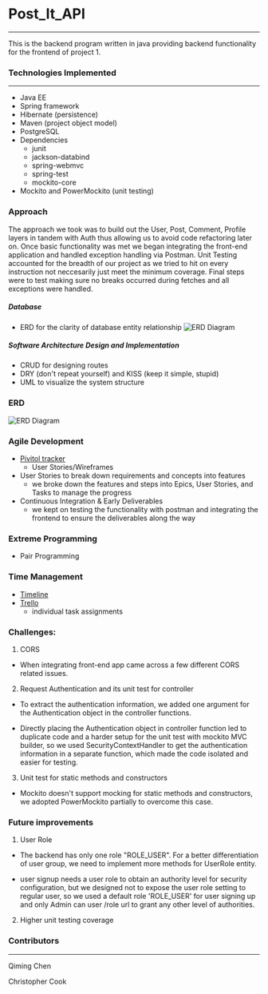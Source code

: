 # Post_It_API
---
 
This is the backend program written in java providing backend functionality for the frontend of project 1.

### Technologies Implemented
---
* Java EE
* Spring framework
* Hibernate (persistence)
* Maven (project object model)
* PostgreSQL
* Dependencies
  * junit
  * jackson-databind
  * spring-webmvc
  * spring-test
  * mockito-core
* Mockito and PowerMockito (unit testing)

### Approach

The approach we took was to build out the User, Post, Comment, Profile layers in tandem with Auth thus allowing us to avoid code refactoring later on. Once basic functionality was met we began integrating the front-end application and handled exception handling via Postman. Unit Testing accounted for the breadth of our project as we tried to hit on every instruction not neccesarily just meet the minimum coverage. Final steps were to test making sure no breaks occurred during fetches and all exceptions were handled.

##### Database
* ERD for the clarity of database entity relationship
![ERD Diagram](https://i.imgur.com/l2DZYPq.png)

##### Software Architecture Design and Implementation
* CRUD for designing routes
* DRY (don't repeat yourself) and KISS (keep it simple, stupid)
* UML to visualize the system structure

### ERD
![ERD Diagram](https://i.imgur.com/l2DZYPq.png)

### Agile Development
* [Pivitol tracker](https://www.pivotaltracker.com/n/projects/2407483)
  * User Stories/Wireframes
* User Stories to break down requirements and concepts into features
  * we broke down the features and steps into Epics, User Stories, and Tasks to manage the progress
* Continuous Integration & Early Deliverables
  * we kept on testing the functionality with postman and integrating the frontend to ensure the deliverables along the way
  
### Extreme Programming
* Pair Programming

### Time Management
* [Timeline](https://github.com/christopher-cook/post_it_app/wiki/Timeline)
* [Trello]()
  * individual task assignments
  
### Challenges:

1. CORS
 
 * When integrating front-end app came across a few different CORS related issues.

2. Request Authentication and its unit test for controller

 * To extract the authentication information, we added one argument for the Authentication object in the controller functions.

 * Directly placing the Authentication object in controller function led to duplicate code and a harder setup for the unit test with mockito MVC builder, so we used SecurityContextHandler to get the authentication information in a separate function, which made the code isolated and easier for testing.

3. Unit test for static methods and constructors

* Mockito doesn't support mocking for static methods and constructors, we adopted PowerMockito partially to overcome this case.

### Future improvements

1. User Role

* The backend has only one role "ROLE_USER". For a better differentiation of user group, we need to implement more methods for UserRole entity.

* user signup needs a user role to obtain an authority level for security configuration, but we designed not to expose the user role setting to regular user, so we used a default role 'ROLE_USER' for user signing up and only Admin can user /role url to grant any other level of authorities.

2. Higher unit testing coverage


### Contributors
---
Qiming Chen

Christopher Cook
